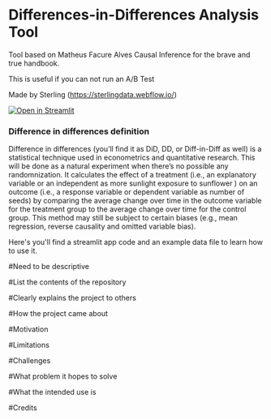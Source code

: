 # Differences-in-Differences Analysis Tool

Tool based on Matheus Facure Alves Causal Inference for the brave and true handbook.

This is useful if you can not run an A/B Test

Made by Sterling (https://sterlingdata.webflow.io/)

[![Open in Streamlit](https://static.streamlit.io/badges/streamlit_badge_black_white.svg)](https://sterling-diff-in-diff-tool.streamlit.app/)

### Difference in differences definition


Difference in differences (you’ll find it as DiD, DD, or Diff-in-Diff as well) is a statistical technique used in econometrics and quantitative research. This will be done as a natural experiment when there’s no possible any randomnization. It calculates the effect of a treatment (i.e., an explanatory variable or an independent as more sunlight exposure to sunflower ) on an outcome (i.e., a response variable or dependent variable as number of seeds) by comparing the average change over time in the outcome variable for the treatment group to the average change over time for the control group. This method may still be subject to certain biases (e.g., mean regression, reverse causality and omitted variable bias).

Here's you'll find a streamlit app code and an example data file to learn how to use it.




#Need to be descriptive

#List the contents of the repository

#Clearly explains the project to others

#How the project came about

#Motivation

#Limitations

#Challenges

#What problem it hopes to solve

#What the intended use is


#Credits